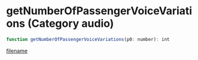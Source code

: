 # getNumberOfPassengerVoiceVariations (Category audio)

```js
function getNumberOfPassengerVoiceVariations(p0: number): int
```

[filename](getNumberOfPassengerVoiceVariations_m.md ':include')